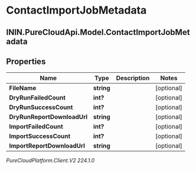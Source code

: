 # ContactImportJobMetadata

## ININ.PureCloudApi.Model.ContactImportJobMetadata

## Properties

|Name | Type | Description | Notes|
|------------ | ------------- | ------------- | -------------|
| **FileName** | **string** |  | [optional] |
| **DryRunFailedCount** | **int?** |  | [optional] |
| **DryRunSuccessCount** | **int?** |  | [optional] |
| **DryRunReportDownloadUrl** | **string** |  | [optional] |
| **ImportFailedCount** | **int?** |  | [optional] |
| **ImportSuccessCount** | **int?** |  | [optional] |
| **ImportReportDownloadUrl** | **string** |  | [optional] |



_PureCloudPlatform.Client.V2 224.1.0_
